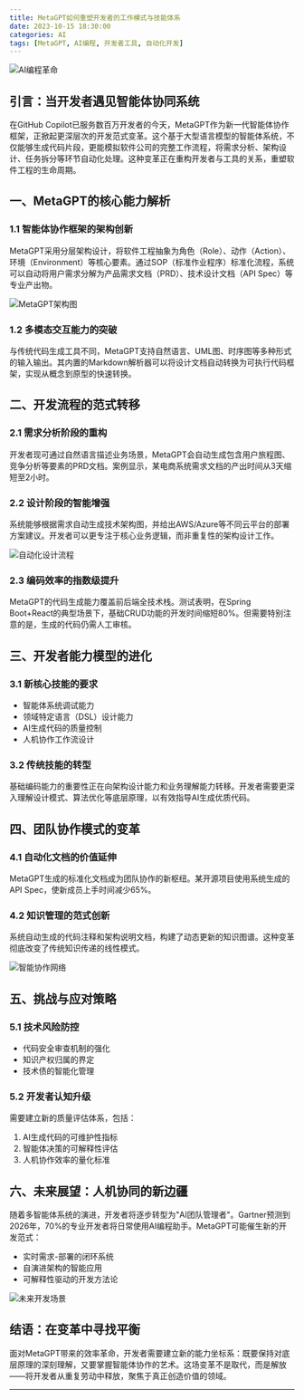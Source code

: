 ```yaml
---
title: MetaGPT如何重塑开发者的工作模式与技能体系
date: 2023-10-15 18:30:00
categories: AI
tags: [MetaGPT, AI编程, 开发者工具, 自动化开发]
---
```


![AI编程革命](images/metagpt-banner.png)

## 引言：当开发者遇见智能体协同系统

在GitHub Copilot已服务数百万开发者的今天，MetaGPT作为新一代智能体协作框架，正掀起更深层次的开发范式变革。这个基于大型语言模型的智能体系统，不仅能够生成代码片段，更能模拟软件公司的完整工作流程，将需求分析、架构设计、任务拆分等环节自动化处理。这种变革正在重构开发者与工具的关系，重塑软件工程的生命周期。

<!-- more -->

## 一、MetaGPT的核心能力解析

### 1.1 智能体协作框架的架构创新

MetaGPT采用分层架构设计，将软件工程抽象为角色（Role）、动作（Action）、环境（Environment）等核心要素。通过SOP（标准作业程序）标准化流程，系统可以自动将用户需求分解为产品需求文档（PRD）、技术设计文档（API Spec）等专业产出物。

![MetaGPT架构图](images/metagpt-architecture.png)

### 1.2 多模态交互能力的突破

与传统代码生成工具不同，MetaGPT支持自然语言、UML图、时序图等多种形式的输入输出。其内置的Markdown解析器可以将设计文档自动转换为可执行代码框架，实现从概念到原型的快速转换。

## 二、开发流程的范式转移

### 2.1 需求分析阶段的重构

开发者现可通过自然语言描述业务场景，MetaGPT会自动生成包含用户旅程图、竞争分析等要素的PRD文档。案例显示，某电商系统需求文档的产出时间从3天缩短至2小时。

### 2.2 设计阶段的智能增强

系统能够根据需求自动生成技术架构图，并给出AWS/Azure等不同云平台的部署方案建议。开发者可以更专注于核心业务逻辑，而非重复性的架构设计工作。

![自动化设计流程](images/design-automation.png)

### 2.3 编码效率的指数级提升

MetaGPT的代码生成能力覆盖前后端全技术栈。测试表明，在Spring Boot+React的典型场景下，基础CRUD功能的开发时间缩短80%。但需要特别注意的是，生成的代码仍需人工审核。

## 三、开发者能力模型的进化

### 3.1 新核心技能的要求

- 智能体系统调试能力
- 领域特定语言（DSL）设计能力
- AI生成代码的质量控制
- 人机协作工作流设计

### 3.2 传统技能的转型

基础编码能力的重要性正在向架构设计能力和业务理解能力转移。开发者需要更深入理解设计模式、算法优化等底层原理，以有效指导AI生成优质代码。

## 四、团队协作模式的变革

### 4.1 自动化文档的价值延伸

MetaGPT生成的标准化文档成为团队协作的新枢纽。某开源项目使用系统生成的API Spec，使新成员上手时间减少65%。

### 4.2 知识管理的范式创新

系统自动生成的代码注释和架构说明文档，构建了动态更新的知识图谱。这种变革彻底改变了传统知识传递的线性模式。

![智能协作网络](images/collaboration-network.png)

## 五、挑战与应对策略

### 5.1 技术风险防控

- 代码安全审查机制的强化
- 知识产权归属的界定
- 技术债的智能化管理

### 5.2 开发者认知升级

需要建立新的质量评估体系，包括：

1. AI生成代码的可维护性指标
2. 智能体决策的可解释性评估
3. 人机协作效率的量化标准

## 六、未来展望：人机协同的新边疆

随着多智能体系统的演进，开发者将逐步转型为"AI团队管理者"。Gartner预测到2026年，70%的专业开发者将日常使用AI编程助手。MetaGPT可能催生新的开发范式：

- 实时需求-部署的闭环系统
- 自演进架构的智能应用
- 可解释性驱动的开发方法论

![未来开发场景](images/future-dev.png)

## 结语：在变革中寻找平衡

面对MetaGPT带来的效率革命，开发者需要建立新的能力坐标系：既要保持对底层原理的深刻理解，又要掌握智能体协作的艺术。这场变革不是取代，而是解放——将开发者从重复劳动中释放，聚焦于真正创造价值的领域。

---

<script type="application/ld+json">
{
  "@context": "https://schema.org",
  "@type": "Article",
  "headline": "MetaGPT如何重塑开发者的工作模式与技能体系",
  "image": [
    "images/metagpt-banner.png",
    "images/metagpt-architecture.png",
    "images/design-automation.png"
   ],
  "datePublished": "2023-10-15T18:30:00+08:00",
  "author": [{
    "@type": "Person",
    "name": "AI科技观察员",
    "url": "https://example.com/author"
  }],
  "publisher": {
    "@type": "Organization",
    "name": "智能开发前沿",
    "logo": {
      "@type": "ImageObject",
      "url": "https://example.com/logo.png"
    }
  },
  "description": "深入解析MetaGPT对软件开发全流程的影响，探讨开发者在AI时代的能力转型路径与职业发展建议。"
}
</script>
